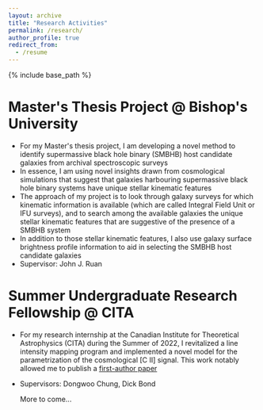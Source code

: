 ```yaml
---
layout: archive
title: "Research Activities"
permalink: /research/
author_profile: true
redirect_from:
  - /resume
---
```


{% include base_path %}

Master's Thesis Project @ Bishop's University
======
* For my Master's thesis project, I am developing a novel method to identify supermassive black hole binary (SMBHB) host candidate galaxies from archival spectroscopic surveys
* In essence, I am using novel insights drawn from cosmological simulations that suggest that galaxies harbouring supermassive black hole binary systems have unique stellar kinematic features
* The approach of my project is to look through galaxy surveys for which kinematic information is available (which are called Integral Field Unit or IFU surveys), and to search among the available galaxies the unique stellar kinematic features that are suggestive of the presence of a SMBHB system
* In addition to those stellar kinematic features, I also use galaxy surface brightness profile information to aid in selecting the SMBHB host candidate galaxies
* Supervisor: John J. Ruan

Summer Undergraduate Research Fellowship @ CITA
======
* For my research internship at the Canadian Institute for Theoretical Astrophysics (CITA) during the Summer of 2022, I revitalized a line intensity mapping program and implemented a novel model for the parametrization of the cosmological [C II] signal. This work notably allowed me to publish a [first-author paper](https://academic.oup.com/mnras/article/531/3/2958/7687167)
* Supervisors: Dongwoo Chung, Dick Bond

  More to come...

 
